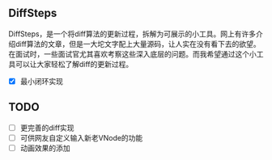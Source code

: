 ## DiffSteps

DiffSteps，是一个将diff算法的更新过程，拆解为可展示的小工具。网上有许多介绍diff算法的文章，但是一大坨文字配上大量源码，让人实在没有看下去的欲望。在面试时，一些面试官尤其喜欢考察这些深入底层的问题。而我希望通过这个小工具可以让大家轻松了解diff的更新过程。

- [x] 最小闭环实现

## TODO

- [ ] 更完善的diff实现
- [ ] 可供网友自定义输入新老VNode的功能
- [ ] 动画效果的添加